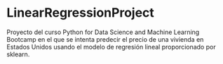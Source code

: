 # LinearRegressionProject
Proyecto del curso Python for Data Science and Machine Learning Bootcamp en el que se intenta predecir el precio de una vivienda en Estados Unidos usando el modelo de regresión lineal proporcionado por sklearn.
